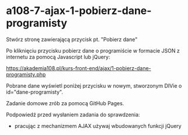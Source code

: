 # a108-7-ajax-1-pobierz-dane-programisty

Stwórz stronę zawierającą przycisk pt. "Pobierz dane"

Po kliknięciu przycisku pobierz dane o programiście w formacie JSON z internetu za pomocą Javascript lub jQuery:

https://akademia108.pl/kurs-front-end/ajax/1-pobierz-dane-programisty.php

Pobrane dane wyświetl poniżej przycisku w nowym, stworzonym DIVie o id="dane-programisty".

Zadanie domowe zrób za pomocą GitHub Pages.

Podpowiedź przed wysłaniem zadania do sprawdzenia:
- pracując z mechanizmem AJAX używaj wbudowanych funkcji jQuery
